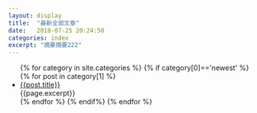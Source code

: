 ```yaml
---
layout: display
title:  "最新全部文章"
date:   2018-07-25 20:24:50 
categories: index
excerpt: "摘要摘要222"
---
```

<ul class="posts-ul">
{% for category in site.categories %}
        {% if category[0]=='newest' %}
            {% for post in category[1] %}
            <li><a href="{{post.url}}">{{post.title}}</a>
            <br>{{page.excerpt}}
            </li>
            {% endfor %}
        {% endif%}
{% endfor %}
</ul>




